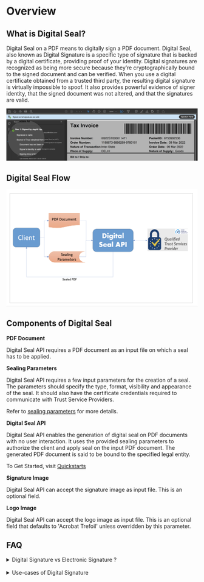 # Overview
## What is Digital Seal?
Digital Seal on a PDF means to digitally sign a PDF document. Digital Seal, also known as Digital Signature is a specific type 
of signature that is backed by a digital certificate, providing proof of your identity. Digital signatures are recognized 
as being more secure because they’re cryptographically bound to the signed document and can be verified. 
When you use a digital certificate obtained from a trusted third party, the resulting digital signature is 
virtually impossible to spoof. It also provides powerful evidence of signer identity, that the signed document was not 
altered, and that the signatures are valid.

![Digital Seal Identification](../images/blueBar.png)

<!--- 
https://www.adobe.com/sign/digital-signatures.html
-->

## Digital Seal Flow

![Digital Seal Process](../images/sealProcess.png)

## Components of Digital Seal

**PDF Document**

Digital Seal API requires a PDF document as an input file on which a seal has to be applied.

**Sealing Parameters**

Digital Seal API requires a few input parameters for the creation of a seal. The parameters should specify the type, 
format, visibility and appearance of the seal. It should also have the certificate credentials required to communicate with Trust Service Providers.<br/>

Refer to [sealing parameters](/overview/digital-seal-api/quickstarts/#2-configure-sealing-parameters) for more details.

**Digital Seal API**

Digital Seal API enables the generation of digital seal on PDF documents with no user interaction. It uses the provided 
sealing parameters to authorize the client and apply seal on the input PDF document. The generated PDF document is said
to be bound to the specified legal entity.
 
To Get Started, visit [Quickstarts](./quickstarts.md)

**Signature Image**

Digital Seal API can accept the signature image as input file. This is an optional field.

**Logo Image**

Digital Seal API can accept the logo image as input file. This is an optional field that defaults to 'Acrobat Trefoil'
unless overridden by this parameter.

## FAQ
<details><summary>Digital Signature vs Electronic Signature ?</summary><p>

Electronic Signature is a broad term referring to any electronic process that indicates acceptance of 
an agreement or a record. Typical e-signature solutions use common electronic authentication methods to verify signer 
identity, such as an email address, a corporate ID, or a phone PIN. If increased security is needed, multifactor 
authentication may be used. 
<br/>
Digital Signature is one specific type of e-signature that use certificate-based digital IDs to authenticate signer 
identity and demonstrate proof of signing by binding each signature to the document with encryption. Validation occurs 
through trusted certificate authorities (CAs) or trust service providers (TSPs).

</p></details>
<br/>
<details><summary>Use-cases of Digital Signature</summary><p>

1. Government<br/>
The governments have started using the digital sign for their low cost and high security. The government offices 
are involved with almost everything from inducing new bills, tax returns, managing contracts, ID cards, and more. 
These are all sensitive documents and using a digital signature completely eliminates the involvement of a 3rd party. 
This makes the process smooth and reduces the chances of a leak.
<br/>
2. Legal Offices<br/>
The legal offices handle some of the most cases sensitive documents in a country. The implementation of digital 
signatures has reduced the cost of paper and labor significantly. The preservation of sensitive documents is also a factor here.
<br/>
3. Healthcare<br/>
The administrative process for healthcare and treatment has been thoroughly improved by digital signature. 
The process takes less time and the data security has improved for admission.
<br/>
4. Military<br/>
The military is one of the biggest and sensitive sectors of any country that has seen a lot of improvements due to 
the advent of digital signature. Mainly, compartmentalization of information and security has improved tenfold.
<br/>
5. Manufacturing<br/>
The manufacturing companies use digital signs to smooth up the process. This improves the product design, the number of 
production and sales get enhanced.
<br/>
6. Finance<br/>
Paperless banking, contracts and easy loan has become the pinnacle of the new-age banking process. This was possible 
due to digital signatures.
<br/>
7. Cryptocurrencies<br/>
The cryptocurrencies are complex in nature and the digital signatures are used for blockchain authentication. 
Digital sig is also used for the verification of cryptocurrency transaction data, this helps to show the ownership.

</p></details>

<!--- https://www.adobe.com/lt/sign/digital-signatures.html#:~:text=What's%20the%20difference%20between%20digital,specific%20type%20of%20e%2Dsignature. 
-->



